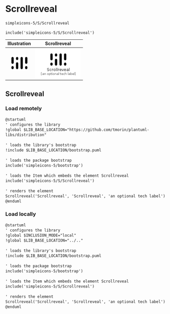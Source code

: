 # Scrollreveal


```text
simpleicons-5/S/Scrollreveal
```

```text
include('simpleicons-5/S/Scrollreveal')
```



| Illustration | Scrollreveal |
| :---: | :---: |
| ![illustration for Illustration](../../simpleicons-5/S/Scrollreveal.png) | ![illustration for Scrollreveal](../../simpleicons-5/S/Scrollreveal.Local.png) |




## Scrollreveal

### Load remotely
```plantuml
@startuml
' configures the library
!global $LIB_BASE_LOCATION="https://github.com/tmorin/plantuml-libs/distribution"

' loads the library's bootstrap
!include $LIB_BASE_LOCATION/bootstrap.puml

' loads the package bootstrap
include('simpleicons-5/bootstrap')

' loads the Item which embeds the element Scrollreveal
include('simpleicons-5/S/Scrollreveal')

' renders the element
Scrollreveal('Scrollreveal', 'Scrollreveal', 'an optional tech label')
@enduml
```

### Load locally
```plantuml
@startuml
' configures the library
!global $INCLUSION_MODE="local"
!global $LIB_BASE_LOCATION="../.."

' loads the library's bootstrap
!include $LIB_BASE_LOCATION/bootstrap.puml

' loads the package bootstrap
include('simpleicons-5/bootstrap')

' loads the Item which embeds the element Scrollreveal
include('simpleicons-5/S/Scrollreveal')

' renders the element
Scrollreveal('Scrollreveal', 'Scrollreveal', 'an optional tech label')
@enduml
```

